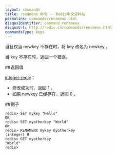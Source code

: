 ```yaml
---
layout: commands
title: renamenx 命令 -- Redis中文资料站
permalink: commands/renamenx.html
disqusIdentifier: command_renamenx
disqusUrl: http://redis.cn/commands/renamenx.html
commandsType: keys
---
```


当且仅当 newkey 不存在时，将 key 改名为 newkey 。

当 key 不存在时，返回一个错误。

##返回值

[integer-reply](/topics/protocol.html#integer-reply)：

- 修改成功时，返回 1 。
- 如果 newkey 已经存在，返回 0 。

##例子

	redis> SET mykey "Hello"
	OK
	redis> SET myotherkey "World"
	OK
	redis> RENAMENX mykey myotherkey
	(integer) 0
	redis> GET myotherkey
	"World"
	redis> 